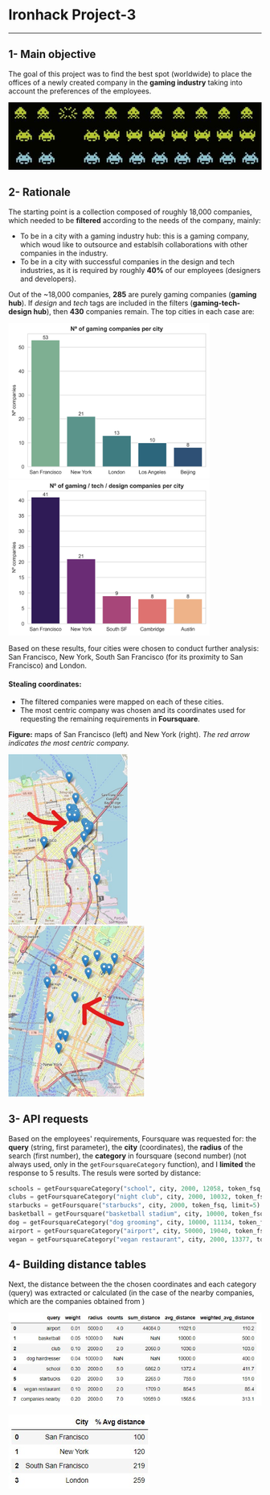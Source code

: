 # Ironhack Project-3
----

## 1- Main objective

The goal of this project was to find the best spot (worldwide) to place the offices of a newly created company in the **gaming industry** taking into account the preferences of the employees.

![gaming](images/title_image.jpg)

## 2- Rationale
The starting point is a collection composed of roughly 18,000 companies, which needed to be **filtered** according to the needs of the company, mainly:

- To be in a city with a gaming industry hub: this is a gaming company, which woud like to outsource and establsih collaborations with other companies in the industry.
- To be in a city with successful companies in the design and tech industries, as it is required by roughly **40%** of our employees (designers and developers).

Out of the ~18,000 companies, **285** are purely gaming companies (**gaming hub**). If *design* and *tech* tags are included in the filters (**gaming-tech-design hub**), then **430** companies remain. The top cities in each case are:

<img src="images/number_companies_gaming.jpg" width="400"/> <img src="images/number_companies.jpg" width="400"/>

Based on these results, four cities were chosen to conduct further analysis: San Francisco, New York, South San Francisco (for its proximity to San Francisco) and London.

#### Stealing coordinates:
- The filtered companies were mapped on each of these cities. 
- The most centric company was chosen and its coordinates used for requesting the remaining requirements in **Foursquare**.

**Figure:** maps of San Francisco (left) and New York (right).
*The red arrow indicates the most centric company.*

<img src="images/sanfran_companies_modified.jpg" width="236.5"/> <img src="images/newyork_companies_modfied.jpg" width="270"/>

## 3- API requests

Based on the employees' requirements, Foursquare was requested for: the **query** (string, first parameter), the **city** (coordinates), the **radius** of the search (first number), the **category** in foursquare (second number) (not always used, only in the `getFoursquareCategory` function), and I **limited** the response to 5 results. The resuls were sorted by distance:

```python
schools = getFoursquareCategory("school", city, 2000, 12058, token_fsq, limit=5)
clubs = getFoursquareCategory("night club", city, 2000, 10032, token_fsq, limit=5)
starbucks = getFoursquare("starbucks", city, 2000, token_fsq, limit=5)
basketball = getFoursquare("basketball stadium", city, 10000, token_fsq, limit=5)
dog = getFoursquareCategory("dog grooming", city, 10000, 11134, token_fsq, limit=5)
airport = getFoursquareCategory("airport", city, 50000, 19040, token_fsq, limit=5)
vegan = getFoursquareCategory("vegan restaurant", city, 2000, 13377, token_fsq, limit=5)
```

## 4- Building distance tables

Next, the distance between the the chosen coordinates and each category (query) was extracted or calculated (in the case of the nearby companies, which are the companies obtained from )

![distance_table](images/south_sanfran_weighted_table.jpg)


![score](images/score_table.jpg)